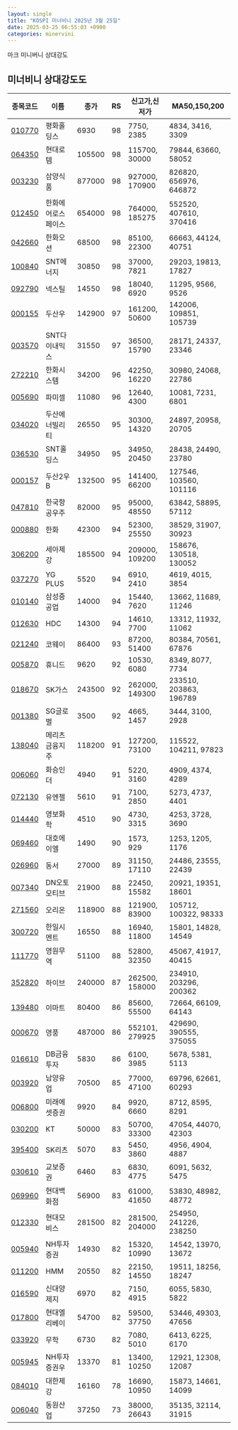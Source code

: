 ```yaml
---
layout: single
title: "KOSPI 미너비니 2025년 3월 25일"
date: 2025-03-25 06:55:03 +0900
categories: minervini
---
```

마크 미니버니 상대강도

## 미너비니 상대강도도

|종목코드|이름|종가|RS|신고가,신저가|MA50,150,200|
|------|---|---|--|---------|------------|
|[010770](https://finance.daum.net/quotes/A010770)|평화홀딩스|6930|98|7750, 2385|4834, 3416, 3309|
|[064350](https://finance.daum.net/quotes/A064350)|현대로템|105500|98|115700, 30000|79844, 63660, 58052|
|[003230](https://finance.daum.net/quotes/A003230)|삼양식품|877000|98|927000, 170900|826820, 656976, 646872|
|[012450](https://finance.daum.net/quotes/A012450)|한화에어로스페이스|654000|98|764000, 185275|552520, 407610, 370416|
|[042660](https://finance.daum.net/quotes/A042660)|한화오션|68500|98|85100, 22300|66663, 44124, 40751|
|[100840](https://finance.daum.net/quotes/A100840)|SNT에너지|30850|98|37000, 7821|29203, 19813, 17827|
|[092790](https://finance.daum.net/quotes/A092790)|넥스틸|14550|98|18040, 6920|11295, 9566, 9526|
|[000155](https://finance.daum.net/quotes/A000155)|두산우|142900|97|161200, 50600|142006, 109851, 105739|
|[003570](https://finance.daum.net/quotes/A003570)|SNT다이내믹스|31550|97|36500, 15790|28171, 24337, 23346|
|[272210](https://finance.daum.net/quotes/A272210)|한화시스템|34200|96|42250, 16220|30980, 24068, 22786|
|[005690](https://finance.daum.net/quotes/A005690)|파미셀|11080|96|12640, 4300|10081, 7231, 6801|
|[034020](https://finance.daum.net/quotes/A034020)|두산에너빌리티|26550|95|30300, 14320|24897, 20958, 20705|
|[036530](https://finance.daum.net/quotes/A036530)|SNT홀딩스|34950|95|34950, 20450|28438, 24490, 23780|
|[000157](https://finance.daum.net/quotes/A000157)|두산2우B|132500|95|141400, 66200|127546, 103560, 101116|
|[047810](https://finance.daum.net/quotes/A047810)|한국항공우주|82000|95|95000, 48550|63842, 58895, 57112|
|[000880](https://finance.daum.net/quotes/A000880)|한화|42300|94|52300, 25550|38529, 31907, 30923|
|[306200](https://finance.daum.net/quotes/A306200)|세아제강|185500|94|209000, 109200|158676, 130518, 130052|
|[037270](https://finance.daum.net/quotes/A037270)|YG PLUS|5520|94|6910, 2410|4619, 4015, 3854|
|[010140](https://finance.daum.net/quotes/A010140)|삼성중공업|14000|94|15440, 7620|13662, 11689, 11246|
|[012630](https://finance.daum.net/quotes/A012630)|HDC|14300|94|14610, 7700|13312, 11932, 11062|
|[021240](https://finance.daum.net/quotes/A021240)|코웨이|86400|93|87200, 51400|80384, 70561, 67876|
|[005870](https://finance.daum.net/quotes/A005870)|휴니드|9620|92|10530, 6080|8349, 8077, 7734|
|[018670](https://finance.daum.net/quotes/A018670)|SK가스|243500|92|262000, 149300|233510, 203863, 196789|
|[001380](https://finance.daum.net/quotes/A001380)|SG글로벌|3500|92|4665, 1457|3444, 3100, 2928|
|[138040](https://finance.daum.net/quotes/A138040)|메리츠금융지주|118200|91|127200, 73100|115522, 104211, 97823|
|[006060](https://finance.daum.net/quotes/A006060)|화승인더|4940|91|5220, 3160|4909, 4374, 4289|
|[072130](https://finance.daum.net/quotes/A072130)|유엔젤|5610|91|7100, 2850|5273, 4737, 4401|
|[014440](https://finance.daum.net/quotes/A014440)|영보화학|4510|90|4730, 3315|4253, 3728, 3690|
|[069460](https://finance.daum.net/quotes/A069460)|대호에이엘|1490|90|1573, 929|1253, 1205, 1176|
|[026960](https://finance.daum.net/quotes/A026960)|동서|27000|89|31150, 17110|24486, 23555, 22439|
|[007340](https://finance.daum.net/quotes/A007340)|DN오토모티브|21900|88|22450, 15582|20921, 19351, 18601|
|[271560](https://finance.daum.net/quotes/A271560)|오리온|118900|88|121900, 83900|105712, 100322, 98333|
|[300720](https://finance.daum.net/quotes/A300720)|한일시멘트|16550|88|16940, 11800|15801, 14828, 14549|
|[111770](https://finance.daum.net/quotes/A111770)|영원무역|51100|88|52800, 32350|45067, 41917, 40415|
|[352820](https://finance.daum.net/quotes/A352820)|하이브|240000|87|262500, 158000|234910, 203296, 200362|
|[139480](https://finance.daum.net/quotes/A139480)|이마트|80400|86|85600, 55500|72664, 66109, 64143|
|[000670](https://finance.daum.net/quotes/A000670)|영풍|487000|86|552101, 279925|429690, 390555, 375055|
|[016610](https://finance.daum.net/quotes/A016610)|DB금융투자|5830|86|6100, 3985|5678, 5381, 5113|
|[003920](https://finance.daum.net/quotes/A003920)|남양유업|70500|85|77000, 47100|69796, 62661, 60293|
|[006800](https://finance.daum.net/quotes/A006800)|미래에셋증권|9920|84|9920, 6660|8712, 8595, 8291|
|[030200](https://finance.daum.net/quotes/A030200)|KT|50000|83|50700, 33300|47054, 44070, 42303|
|[395400](https://finance.daum.net/quotes/A395400)|SK리츠|5070|83|5450, 3860|4956, 4904, 4887|
|[030610](https://finance.daum.net/quotes/A030610)|교보증권|6460|83|6830, 4775|6091, 5632, 5475|
|[069960](https://finance.daum.net/quotes/A069960)|현대백화점|56900|83|61000, 41650|53830, 48982, 48772|
|[012330](https://finance.daum.net/quotes/A012330)|현대모비스|281500|82|281500, 204000|254950, 241226, 238250|
|[005940](https://finance.daum.net/quotes/A005940)|NH투자증권|14930|82|15320, 10990|14542, 13970, 13672|
|[011200](https://finance.daum.net/quotes/A011200)|HMM|20550|82|22150, 14550|19511, 18256, 18247|
|[016590](https://finance.daum.net/quotes/A016590)|신대양제지|6970|82|7150, 4915|6055, 5830, 5822|
|[017800](https://finance.daum.net/quotes/A017800)|현대엘리베이|54700|82|59500, 37750|53446, 49303, 47656|
|[033920](https://finance.daum.net/quotes/A033920)|무학|6730|82|7080, 5010|6413, 6225, 6170|
|[005945](https://finance.daum.net/quotes/A005945)|NH투자증권우|13370|81|13400, 10250|12921, 12308, 12087|
|[084010](https://finance.daum.net/quotes/A084010)|대한제강|16160|78|16690, 10950|15873, 14661, 14099|
|[006040](https://finance.daum.net/quotes/A006040)|동원산업|37250|73|38000, 26643|35135, 32114, 31915|


